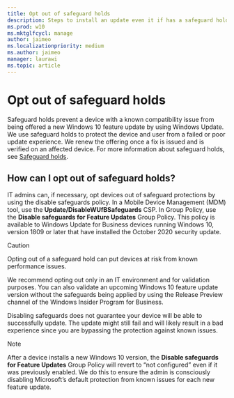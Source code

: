 ```yaml
---
title: Opt out of safeguard holds
description: Steps to install an update even it if has a safeguard hold applied
ms.prod: w10
ms.mktglfcycl: manage
author: jaimeo
ms.localizationpriority: medium
ms.author: jaimeo
manager: laurawi
ms.topic: article
---
```


# Opt out of safeguard holds

Safeguard holds prevent a device with a known compatibility issue from being offered a new Windows 10 feature update by using Windows Update. We use safeguard holds to protect the device and user from a failed or poor update experience. We renew the offering once a fix is issued and is verified on an affected device. For more information about safeguard holds, see [Safeguard holds](safeguard-holds.md).

## How can I opt out of safeguard holds?

IT admins can, if necessary, opt devices out of safeguard protections by using the disable safeguards policy. In a Mobile Device Management (MDM) tool, use the **Update/DisableWUfBSafeguards** CSP. In Group Policy, use the **Disable safeguards for Feature Updates** Group Policy. This policy is available to Windows Update for Business devices running Windows 10, version 1809 or later that have installed the October 2020 security update. 

> [!CAUTION]
> Opting out of a safeguard hold can put devices at risk from known performance issues. 

We recommend opting out only in an IT environment and for validation purposes. You can also validate an upcoming Windows 10 feature update version without the safeguards being applied by using the Release Preview channel of the Windows Insider Program for Business.

Disabling safeguards does not guarantee your device will be able to successfully update. The update might still fail and will likely result in a bad experience since you are bypassing the protection against known issues. 

> [!NOTE]
> After a device installs a new Windows 10 version, the **Disable safeguards for Feature Updates** Group Policy will revert to “not configured” even if it was previously enabled. We do this to ensure the admin is consciously disabling Microsoft’s default protection from known issues for each new feature update.  



